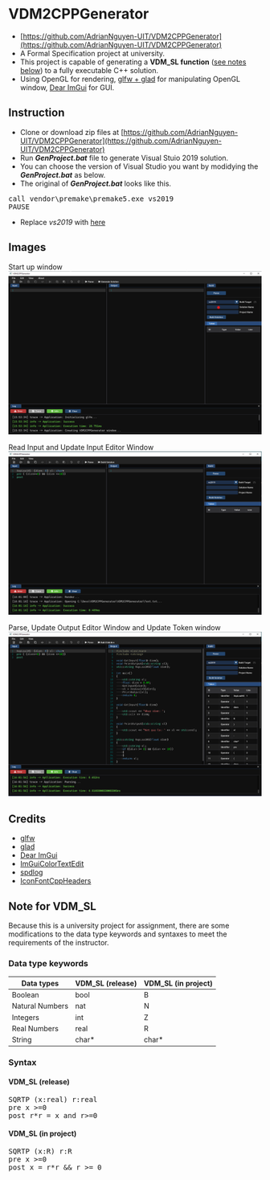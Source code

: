 # VDM2CPPGenerator
* [https://github.com/AdrianNguyen-UIT/VDM2CPPGenerator](https://github.com/AdrianNguyen-UIT/VDM2CPPGenerator)
* A Formal Specification project at university.
* This project is capable of generating a **VDM_SL function** ([see notes below](#Note-for-VDM_SL)) to a fully executable C++ solution.
* Using OpenGL for rendering, [glfw + glad](#Credits) for manipulating OpenGL window, [Dear ImGui](#Credits) for GUI.

## Instruction
* Clone or download zip files at [https://github.com/AdrianNguyen-UIT/VDM2CPPGenerator](https://github.com/AdrianNguyen-UIT/VDM2CPPGenerator)
* Run ***GenProject.bat*** file to generate Visual Stuio 2019 solution.
* You can choose the version of Visual Studio you want by modidying the ***GenProject.bat*** as below.
* The original of ***GenProject.bat*** looks like this.
<pre>call vendor\premake\premake5.exe vs2019
PAUSE</pre>
* Replace *vs2019* with [here](https://premake.github.io/docs/Using-Premake#using-premake-to-generate-project-files)

## Images
Start up window
![Start up window](https://github.com/AdrianNguyen-UIT/VDM2CPPGenerator/blob/main/images/image1.png)

Read Input and Update Input Editor Window
![Read Input window](https://github.com/AdrianNguyen-UIT/VDM2CPPGenerator/blob/main/images/image2.png)

Parse, Update Output Editor Window and Update Token window
![Parse window](https://github.com/AdrianNguyen-UIT/VDM2CPPGenerator/blob/main/images/image3.png)


## Credits
* [glfw](https://github.com/glfw/glfw)
* [glad](https://github.com/Dav1dde/glad)
* [Dear ImGui](https://github.com/ocornut/imgui)
* [ImGuiColorTextEdit](https://github.com/BalazsJako/ImGuiColorTextEdit)
* [spdlog](https://github.com/gabime/spdlog)
* [IconFontCppHeaders](https://github.com/juliettef/IconFontCppHeaders)

## Note for VDM_SL
Because this is a university project for assignment, there are some modifications to the data type keywords and syntaxes to meet the requirements of the instructor.

### Data type keywords
|Data types      | VDM_SL (release)              |VDM_SL (in project)          |
|----------------|-------------------------------|-----------------------------|
|Boolean         |bool                           |B                            |
|Natural Numbers |nat                            |N                            |
|Integers        |int                            |Z                            |
|Real Numbers    |real                           |R                            |
|String          |char*                          |char*                        |

### Syntax
#### VDM_SL (release)
<pre>SQRTP (x:real) r:real
pre x >=0
post r*r = x and r>=0</pre>

#### VDM_SL (in project)
<pre>SQRTP (x:R) r:R
pre x >=0
post x = r*r && r >= 0</pre>
